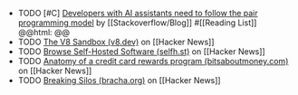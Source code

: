 - TODO [#C] [Developers with AI assistants need to follow the pair programming model](https://stackoverflow.blog/2024/04/03/developers-with-ai-assistants-need-to-follow-the-pair-programming-model/) by [[Stackoverflow/Blog]] #[[Reading List]]
  @@html: <img src="https://cdn.stackoverflow.co/images/jo7n4k8s/production/7726915d939ae1d14d7ef7d941641fe468de29e2-12000x6300.jpg?w=1200&h=630&auto=format&dpr=2" alt="" class="article-cover" />@@
- TODO [The V8 Sandbox (v8.dev)](https://news.ycombinator.com/item?id=39930809) on [[Hacker News]]
- TODO [Browse Self-Hosted Software (selfh.st)](https://news.ycombinator.com/item?id=39928445) on [[Hacker News]]
- TODO [Anatomy of a credit card rewards program (bitsaboutmoney.com)](https://news.ycombinator.com/item?id=39928604) on [[Hacker News]]
- TODO [Breaking Silos (bracha.org)](https://news.ycombinator.com/item?id=39904205) on [[Hacker News]]